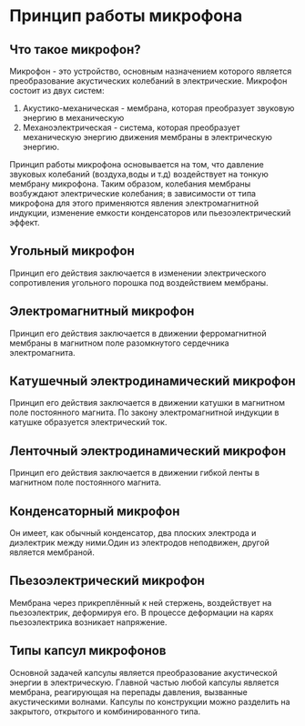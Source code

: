 # Принцип работы микрофона
## Что такое микрофон?
Микрофон - это устройство, основным назначением которого является преобразование акустических колебаний в электрические.
Микрофон состоит из двух систем:
1. Акустико-механическая - мембрана, которая преобразует звуковую энергию в механическую
2. Механоэлектрическая - система, которая преобразует механическую энергию движения мембраны в электрическую энергию.

Принцип работы микрофона основывается на том, что давление звуковых колебаний (воздуха,воды и т.д) воздействует на тонкую мембрану микрофона. Таким образом, колебания мембраны возбуждают электрические колебания; в зависимости от типа микрофона для этого применяются явления электромагнитной индукции, изменение емкости конденсаторов или пьезоэлектрический эффект.
## Угольный микрофон
Принцип его действия заключается в изменении электрического сопротивления угольного порошка под воздействием мембраны.
## Электромагнитный микрофон
Принцип его действия заключается в движении ферромагнитной мембраны в магнитном поле разомкнутого сердечника электромагнита.
## Катушечный электродинамический микрофон
Принцип его действия заключается в движении катушки в магнитном поле постоянного магнита. По закону электромагнитной индукции в катушке образуется электрический ток.
## Ленточный электродинамический микрофон
Принцип его действия заключается в движении гибкой ленты в магнитном поле постоянного магнита.
## Конденсаторный микрофон
Он имеет, как обычный конденсатор, два плоских электрода и диэлектрик между ними.Один из электродов неподвижен, другой является мембраной.
## Пьезоэлектрический микрофон
Мембрана через прикреплённый к ней стержень, воздействует на пьезоэлектрик, деформируя его. В процессе деформации на карях пьезоэлектрика возникает напряжение.
## Типы капсул микрофонов
Основной задачей капсулы является преобразование акустической энергии в электрическую. Главной частью любой капсулы является мембрана, реагирующая на перепады давления, вызванные акустическими волнами. Капсулы по конструкции можно разделить на закрытого, открытого и комбинированного типа.

